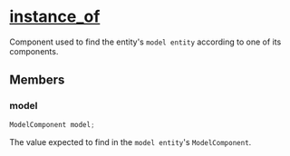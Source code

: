 # [instance_of](instance_of.hpp)

Component used to find the entity's `model entity` according to one of its components.

## Members

### model

```cpp
ModelComponent model;
```

The value expected to find in the `model entity`'s `ModelComponent`.